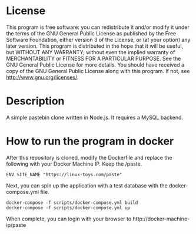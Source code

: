 # License
This program is free software: you can redistribute it and/or modify it under the terms of the GNU General Public License as published by the Free Software Foundation, either version 3 of the License, or (at your option) any later version. This program is distributed in the hope that it will be useful, but WITHOUT ANY WARRANTY; without even the implied warranty of MERCHANTABILITY or FITNESS FOR A PARTICULAR PURPOSE. See the GNU General Public License for more details. You should have received a copy of the GNU General Public License along with this program. If not, see <http://www.gnu.org/licenses/>.

# Description 
A simple pastebin clone written in Node.js. It requires a MySQL backend. 

# How to run the program in docker

After this repository is cloned, modify the Dockerfile and replace the following with your Docker Machine IP. Keep the /paste.
```
ENV SITE_NAME "https://linux-toys.com/paste"
```
Next, you can spin up the application with a test database with the docker-compose.yml file.

```
docker-compose -f scripts/docker-compose.yml build
docker-compose -f scripts/docker-compose.yml up
```
When complete, you can login with your browser to http://docker-machine-ip/paste

